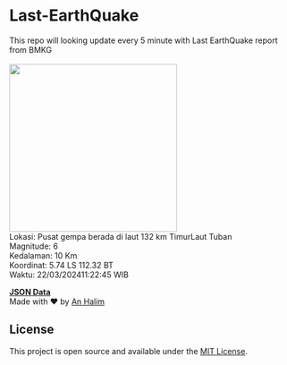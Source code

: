 # Last-EarthQuake
This repo will looking update every 5 minute with Last EarthQuake report from BMKG
<br>
<br>
<img src="https://static.bmkg.go.id/20240322112245.mmi.jpg" width="300"/>
<br>
Lokasi: Pusat gempa berada di laut 132 km TimurLaut Tuban <br>
Magnitude: 6 <br>
Kedalaman: 10 Km <br>
Koordinat: 5.74 LS 112.32 BT <br>
Waktu: 22/03/202411:22:45 WIB <br>

<a href="./data/data.json">**JSON Data**</a>
<br>
Made with ❤️ by <a href="https://github.com/an-halim">An Halim</a>
## License

This project is open source and available under the [MIT License](LICENSE).
